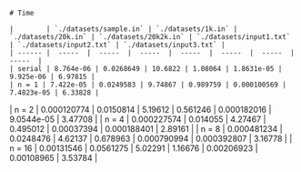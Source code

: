     # Time 
           
    |        | `./datasets/sample.in` | `./datasets/1k.in` | `./datasets/20k.in` | `./datasets/20k2k.in` | `./datasets/input1.txt` | `./datasets/input2.txt` | `./datasets/input3.txt` | 
    | ------ |  -----  |  -----  |  -----  |  -----  |  -----  |  -----  |  -----  | 
    | serial | 8.764e-06 | 0.0268649 | 10.6822 | 1.08064 | 1.8631e-05 | 9.925e-06 | 6.97815 | 
    | n = 1 | 7.422e-05 | 0.0249583 | 9.74867 | 0.989759 | 0.000100569 | 7.4823e-05 | 6.33828 | 
| n = 2 | 0.000120774 | 0.0150814 | 5.19612 | 0.561246 | 0.000182016 | 9.0544e-05 | 3.47708 | 
| n = 4 | 0.000227574 | 0.014055 | 4.27467 | 0.495012 | 0.00037394 | 0.000188401 | 2.89161 | 
| n = 8 | 0.000481234 | 0.0248476 | 4.62137 | 0.678963 | 0.000790994 | 0.000392807 | 3.16778 | 
| n = 16 | 0.00131546 | 0.0561275 | 5.02291 | 1.16676 | 0.00206923 | 0.00108965 | 3.53784 |     